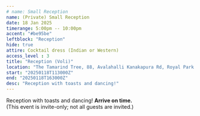 ```yaml
---
# name: Small Reception
name: (Private) Small Reception
date: 18 Jan 2025
timerange: 5:00pm -- 10:00pm
accent: "#be95be"
leftblock: "Reception"
hide: true
attire: Cocktail dress (Indian or Western)
access_level : 3
title: "Reception (Voli)"
location: "The Tamarind Tree, 88, Avalahalli Kanakapura Rd, Royal Park Residency Layout, JP Nagar 9th Phase, J. P. Nagar, Bengaluru, Karnataka 560108, India"
start: "20250118T113000Z"
end: "20250118T163000Z"
desc: "Reception with toasts and dancing!"
---
```

Reception with toasts and dancing! **Arrive on time.**  
(This event is invite-only; not all guests are invited.)